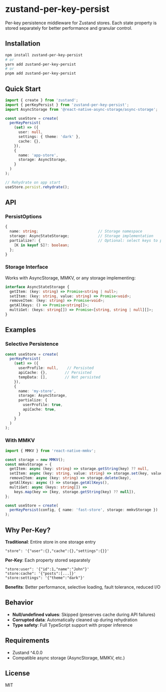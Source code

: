 # zustand-per-key-persist

Per-key persistence middleware for Zustand stores. Each state property is stored separately for better performance and granular control.

## Installation

```bash
npm install zustand-per-key-persist
# or
yarn add zustand-per-key-persist
# or
pnpm add zustand-per-key-persist
```

## Quick Start

```typescript
import { create } from 'zustand';
import { perKeyPersist } from 'zustand-per-key-persist';
import AsyncStorage from '@react-native-async-storage/async-storage';

const useStore = create(
  perKeyPersist(
    (set) => ({
      user: null,
      settings: { theme: 'dark' },
      cache: {},
    }),
    {
      name: 'app-store',
      storage: AsyncStorage,
    }
  )
);

// Rehydrate on app start
useStore.persist.rehydrate();
```

## API

### PersistOptions
```typescript
{
  name: string;                           // Storage namespace
  storage: AsyncStateStorage;             // Storage implementation  
  partialize?: {                          // Optional: select keys to persist
    [K in keyof S]?: boolean;
  };
}
```

### Storage Interface
Works with AsyncStorage, MMKV, or any storage implementing:
```typescript
interface AsyncStateStorage {
  getItem: (key: string) => Promise<string | null>;
  setItem: (key: string, value: string) => Promise<void>;
  removeItem: (key: string) => Promise<void>;
  getAllKeys: () => Promise<string[]>;
  multiGet: (keys: string[]) => Promise<[string, string | null][]>;
}
```

## Examples

### Selective Persistence
```typescript
const useStore = create(
  perKeyPersist(
    (set) => ({
      userProfile: null,    // Persisted
      apiCache: {},        // Persisted
      tempData: [],        // Not persisted
    }),
    {
      name: 'my-store',
      storage: AsyncStorage,
      partialize: {
        userProfile: true,
        apiCache: true,
      }
    }
  )
);
```

### With MMKV
```typescript
import { MMKV } from 'react-native-mmkv';

const storage = new MMKV();
const mmkvStorage = {
  getItem: async (key: string) => storage.getString(key) ?? null,
  setItem: async (key: string, value: string) => storage.set(key, value),
  removeItem: async (key: string) => storage.delete(key),
  getAllKeys: async () => storage.getAllKeys(),
  multiGet: async (keys: string[]) => 
    keys.map(key => [key, storage.getString(key) ?? null]),
};

const useStore = create(
  perKeyPersist(config, { name: 'fast-store', storage: mmkvStorage })
);
```

## Why Per-Key?

**Traditional**: Entire store in one storage entry
```
"store": '{"user":{},"cache":{},"settings":{}}'
```

**Per-Key**: Each property stored separately  
```
"store:user": '{"id":1,"name":"John"}'
"store:cache": '{"posts":[...]}'
"store:settings": '{"theme":"dark"}'
```

**Benefits**: Better performance, selective loading, fault tolerance, reduced I/O

## Behavior

- **Null/undefined values**: Skipped (preserves cache during API failures)
- **Corrupted data**: Automatically cleaned up during rehydration  
- **Type safety**: Full TypeScript support with proper inference

## Requirements

- Zustand ^4.0.0
- Compatible async storage (AsyncStorage, MMKV, etc.)

## License

MIT